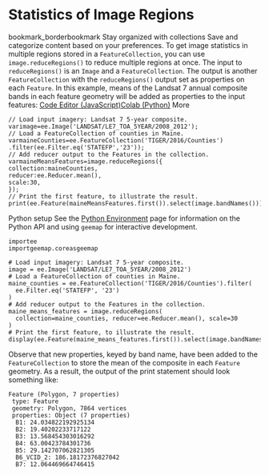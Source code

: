  
#  Statistics of Image Regions
bookmark_borderbookmark Stay organized with collections  Save and categorize content based on your preferences. 
To get image statistics in multiple regions stored in a `FeatureCollection`, you can use `image.reduceRegions()` to reduce multiple regions at once. The input to `reduceRegions()` is an `Image` and a `FeatureCollection`. The output is another `FeatureCollection` with the `reduceRegions()` output set as properties on each `Feature`. In this example, means of the Landsat 7 annual composite bands in each feature geometry will be added as properties to the input features:
[Code Editor (JavaScript)](https://developers.google.com/earth-engine/guides/reducers_reduce_regions#code-editor-javascript-sample)[Colab (Python)](https://developers.google.com/earth-engine/guides/reducers_reduce_regions#colab-python-sample) More
```
// Load input imagery: Landsat 7 5-year composite.
varimage=ee.Image('LANDSAT/LE7_TOA_5YEAR/2008_2012');
// Load a FeatureCollection of counties in Maine.
varmaineCounties=ee.FeatureCollection('TIGER/2016/Counties')
.filter(ee.Filter.eq('STATEFP','23'));
// Add reducer output to the Features in the collection.
varmaineMeansFeatures=image.reduceRegions({
collection:maineCounties,
reducer:ee.Reducer.mean(),
scale:30,
});
// Print the first feature, to illustrate the result.
print(ee.Feature(maineMeansFeatures.first()).select(image.bandNames()));
```
Python setup
See the [ Python Environment](https://developers.google.com/earth-engine/guides/python_install) page for information on the Python API and using `geemap` for interactive development.
```
importee
importgeemap.coreasgeemap
```
```
# Load input imagery: Landsat 7 5-year composite.
image = ee.Image('LANDSAT/LE7_TOA_5YEAR/2008_2012')
# Load a FeatureCollection of counties in Maine.
maine_counties = ee.FeatureCollection('TIGER/2016/Counties').filter(
  ee.Filter.eq('STATEFP', '23')
)
# Add reducer output to the Features in the collection.
maine_means_features = image.reduceRegions(
  collection=maine_counties, reducer=ee.Reducer.mean(), scale=30
)
# Print the first feature, to illustrate the result.
display(ee.Feature(maine_means_features.first()).select(image.bandNames()))
```

Observe that new properties, keyed by band name, have been added to the `FeatureCollection` to store the mean of the composite in each `Feature` geometry. As a result, the output of the print statement should look something like:
```
Feature (Polygon, 7 properties)
 type: Feature
 geometry: Polygon, 7864 vertices
 properties: Object (7 properties)
  B1: 24.034822192925134
  B2: 19.40202233717122
  B3: 13.568454303016292
  B4: 63.00423784301736
  B5: 29.142707062821305
  B6_VCID_2: 186.18172376827042
  B7: 12.064469664746415
  
```

